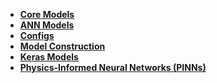 - **[Core Models](models/core_models.md)**
- **[ANN Models](models/ann_models.md)**
- **[Configs](models/configs.md)**
- **[Model Construction](models/model_construction.md)**
- **[Keras Models](models/keras_models.md)**
- **[Physics-Informed Neural Networks (PINNs)](models/pinn.md)**